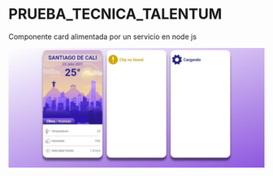 # PRUEBA_TECNICA_TALENTUM

Componente card alimentada por un servicio en node js

<img width=“100%” src=Captura.jpeg />
